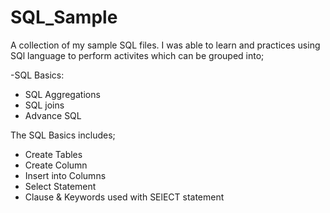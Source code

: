 # SQL_Sample
A collection of my sample SQL files. I was able to learn and practices using SQl language to perform activites which can be grouped into;

-SQL Basics:
- SQL Aggregations
- SQL joins
- Advance SQL

The SQL Basics includes;

- Create Tables
- Create Column
- Insert into Columns
- Select Statement
- Clause & Keywords used with SElECT statement



